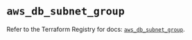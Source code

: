# `aws_db_subnet_group`

Refer to the Terraform Registry for docs: [`aws_db_subnet_group`](https://registry.terraform.io/providers/hashicorp/aws/6.6.0/docs/resources/db_subnet_group).

